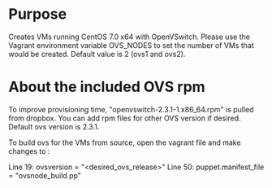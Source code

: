 # Purpose
Creates VMs running CentOS 7.0 x64 with OpenVSwitch. 
Please use the Vagrant environment variable OVS_NODES to set the number of VMs that would be created. Default value is 2 (ovs1 and ovs2).

# About the included OVS rpm
To improve provisioning time, "openvswitch-2.3.1-1.x86_64.rpm" is pulled from dropbox. You can add rpm files for other OVS version if desired. Default ovs version is 2.3.1.

To build ovs for the VMs from source, open the vagrant file and make changes to :

Line 19: ovsversion = "<desired_ovs_release>" 
Line 50: puppet.manifest_file  = "ovsnode_build.pp"



